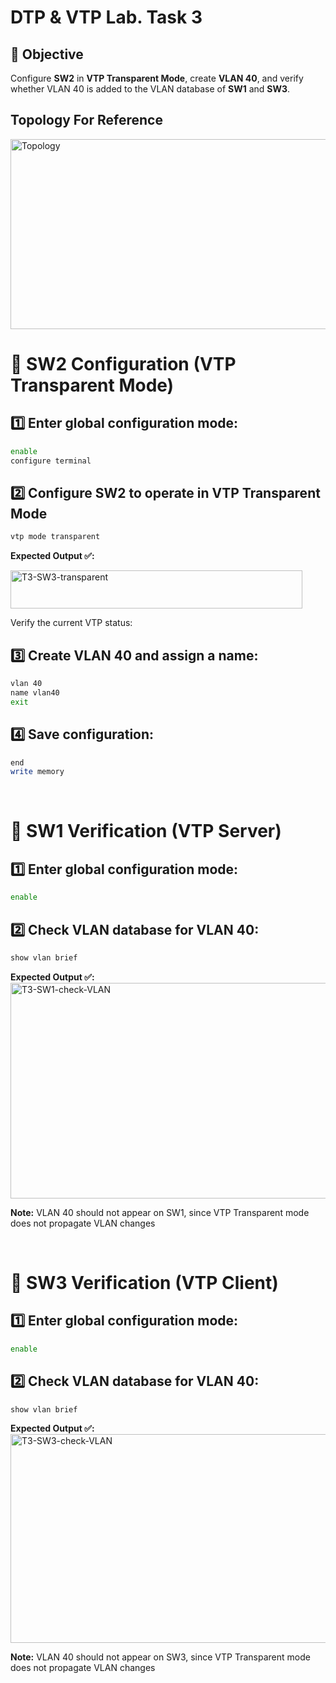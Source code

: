 # DTP & VTP Lab. Task 3

## 🎯 Objective
Configure **SW2** in **VTP Transparent Mode**, create **VLAN 40**, and verify whether VLAN 40 is added to the VLAN database of **SW1** and **SW3**.


## Topology For Reference
<img width="642" height="304" alt="Topology" src="https://github.com/user-attachments/assets/2c7ec9fb-46be-43c9-9715-8c7ff7954117" />

<br>
  
# 🧩  SW2 Configuration (VTP Transparent Mode)

## 1️⃣ Enter global configuration mode:
```bash
enable
configure terminal
```

## 2️⃣ Configure SW2 to operate in VTP Transparent Mode
```bash
vtp mode transparent
```

**Expected Output ✅:**

<img width="467" height="61" alt="T3-SW3-transparent" src="https://github.com/user-attachments/assets/575acad4-45a3-4da6-9850-3b0039bbe672" />

Verify the current VTP status:

## 3️⃣ Create VLAN 40 and assign a name:
```bash
vlan 40
name vlan40
exit
```

## 4️⃣ Save configuration:
```bash
end
write memory
```

<br>

# 🧩 SW1 Verification (VTP Server)

## 1️⃣ Enter global configuration mode:

```bash
enable
```

## 2️⃣ Check VLAN database for VLAN 40:
```bash
show vlan brief
```

**Expected Output ✅:**
<img width="810" height="345" alt="T3-SW1-check-VLAN" src="https://github.com/user-attachments/assets/bc61fb7d-bd2c-45eb-a1c4-00979d238048" />

**Note:** VLAN 40 should not appear on SW1, since VTP Transparent mode does not propagate VLAN changes


<br>

# 🧩 SW3 Verification (VTP Client)

## 1️⃣ Enter global configuration mode:

```bash
enable
```

## 2️⃣ Check VLAN database for VLAN 40:
```bash
show vlan brief
```

**Expected Output ✅:**
<img width="803" height="334" alt="T3-SW3-check-VLAN" src="https://github.com/user-attachments/assets/d54683f7-d848-4142-b3d4-d790c44d12e2" />

**Note:** VLAN 40 should not appear on SW3, since VTP Transparent mode does not propagate VLAN changes









